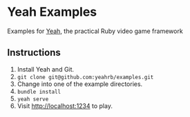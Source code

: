 # Yeah Examples

Examples for [Yeah](https://github.com/yeahrb/yeah), the practical Ruby video game framework

## Instructions

1. Install Yeah and Git.
2. `git clone git@github.com:yeahrb/examples.git`
3. Change into one of the example directories.
4. `bundle install`
5. `yeah serve`
6. Visit [http://localhost:1234](http://localhost:1234) to play.
